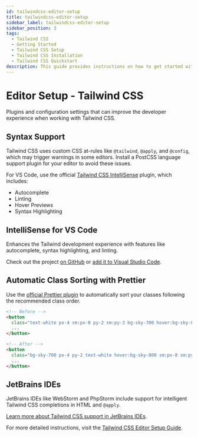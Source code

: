 ```yaml
---
id: tailwindcss-editor-setup
title: tailwindcss-editor-setup
sidebar_label: tailwindcss-editor-setup
sidebar_position: 3
tags:
  - Tailwind CSS
  - Getting Started
  - Tailwind CSS Setup
  - Tailwind CSS Installation
  - Tailwind CSS Quickstart
description: This guide provides instructions on how to get started with Tailwind CSS, including installation and basic usage.
---
```


# Editor Setup - Tailwind CSS

Plugins and configuration settings that can improve the developer experience when working with Tailwind CSS.

## Syntax Support

Tailwind CSS uses custom CSS at-rules like `@tailwind`, `@apply`, and `@config`, which may trigger warnings in some editors. Install a PostCSS language support plugin for your editor to avoid these issues.

For VS Code, use the official [Tailwind CSS IntelliSense](https://marketplace.visualstudio.com/items?itemName=bradlc.vscode-tailwindcss) plugin, which includes:

- Autocomplete
- Linting
- Hover Previews
- Syntax Highlighting

## IntelliSense for VS Code

Enhances the Tailwind development experience with features like autocomplete, syntax highlighting, and linting.

Check out the project [on GitHub](https://github.com/tailwindlabs/tailwindcss-intellisense) or [add it to Visual Studio Code](https://marketplace.visualstudio.com/items?itemName=bradlc.vscode-tailwindcss).

## Automatic Class Sorting with Prettier

Use the [official Prettier plugin](https://github.com/tailwindlabs/prettier-plugin-tailwindcss) to automatically sort your classes following the recommended class order.

```html
<!-- Before -->
<button
  class="text-white px-4 sm:px-8 py-2 sm:py-3 bg-sky-700 hover:bg-sky-800">
  ...
</button>

<!-- After -->
<button
  class="bg-sky-700 px-4 py-2 text-white hover:bg-sky-800 sm:px-8 sm:py-3">
  ...
</button>
```

## JetBrains IDEs

JetBrains IDEs like WebStorm and PhpStorm include support for intelligent Tailwind CSS completions in HTML and `@apply`.

[Learn more about Tailwind CSS support in JetBrains IDEs](https://www.jetbrains.com).

For more detailed instructions, visit the [Tailwind CSS Editor Setup Guide](https://tailwindcss.com/docs/editor-setup).
